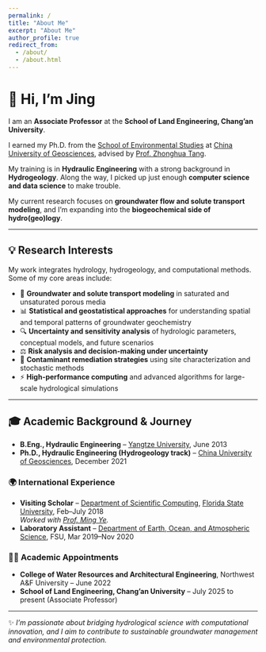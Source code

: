 ```yaml
---
permalink: /
title: "About Me"
excerpt: "About Me"
author_profile: true
redirect_from: 
  - /about/
  - /about.html
---
```


# 👋 Hi, I’m Jing  

I am an **Associate Professor** at the **School of Land Engineering, Chang’an University**.  

I earned my Ph.D. from the [School of Environmental Studies](https://ses.cug.edu.cn/) at [China University of Geosciences](https://www.cug.edu.cn/), advised by [Prof. Zhonghua Tang](https://ses.cug.edu.cn/info/1124/1787.htm).  

My training is in **Hydraulic Engineering** with a strong background in **Hydrogeology**. Along the way, I picked up just enough **computer science and data science** to make trouble.  

My current research focuses on **groundwater flow and solute transport modeling**, and I’m expanding into the **biogeochemical side of hydro(geo)logy**.  

---

## 💡 Research Interests  

My work integrates hydrology, hydrogeology, and computational methods. Some of my core areas include:  

- 🌊 **Groundwater and solute transport modeling** in saturated and unsaturated porous media  
- 📊 **Statistical and geostatistical approaches** for understanding spatial and temporal patterns of groundwater geochemistry  
- 🔍 **Uncertainty and sensitivity analysis** of hydrologic parameters, conceptual models, and future scenarios  
- ⚖️ **Risk analysis and decision-making under uncertainty**  
- 🧪 **Contaminant remediation strategies** using site characterization and stochastic methods  
- ⚡ **High-performance computing** and advanced algorithms for large-scale hydrological simulations  

---

## 🎓 Academic Background & Journey  

- **B.Eng., Hydraulic Engineering** – [Yangtze University](http://yangtzeu.edu.cn/), June 2013  
- **Ph.D., Hydraulic Engineering (Hydrogeology track)** – [China University of Geosciences](https://www.cug.edu.cn/), December 2021  

### 🌍 International Experience  
- **Visiting Scholar** – [Department of Scientific Computing](https://www.sc.fsu.edu/), [Florida State University](https://www.fsu.edu/), Feb–July 2018  
  *Worked with [Prof. Ming Ye](https://people.sc.fsu.edu/~mye/).*  
- **Laboratory Assistant** – [Department of Earth, Ocean, and Atmospheric Science](https://www.eoas.fsu.edu/), FSU, Mar 2019–Nov 2020  

### 👩‍🏫 Academic Appointments  
- **College of Water Resources and Architectural Engineering**, Northwest A&F University – June 2022  
- **School of Land Engineering, Chang’an University** – July 2025 to present (Associate Professor)  

---

✨ *I’m passionate about bridging hydrological science with computational innovation, and I aim to contribute to sustainable groundwater management and environmental protection.*  
